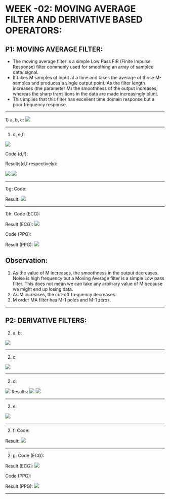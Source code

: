 # **WEEK -02: MOVING AVERAGE FILTER AND DERIVATIVE BASED OPERATORS:**

## P1: MOVING AVERAGE FILTER:
* The moving average filter is a simple Low Pass FIR (Finite Impulse Response) filter commonly used for smoothing an array of sampled data/ signal. 
* It takes M samples of input at a time and takes the average of those M-samples and produces a single output point. As the filter length increases (the parameter M) the smoothness of the output increases, whereas the sharp transitions in the data are made increasingly blunt. 
* This implies that this filter has excellent time domain response but a poor frequency response.
<hr />
1) a, b, c:
<img src="Equations\abc.PNG">
<hr />

1) d, e,f:
<img src="Equations\de.PNG">

Code (d,f):

Results(d,f respectively):

<img src="Results\P1_d.PNG">
<img src="Results\P1_f.PNG">
<hr />

1)g:
Code:

Result:
<img src="Results\P1_g.PNG">
<hr />

1)h:
Code (ECG):

Result (ECG):
<img src="Results\P1_h_ecg.PNG">

Code (PPG):

Result (PPG):
<img src="Results\P1_h_ppg.PNG">

## Observation:
1. As the value of M increases, the smoothness in the output decreases. Noise is high frequency but a Moving Average filter is a simple Low pass filter. This does not mean we can take any arbitrary value of M because we might end up losing data. 
2. As M increases, the cut-off frequency decreases.
3. M order MA filter has M-1 poles and M-1 zeros.

<hr />

## P2: DERIVATIVE FILTERS:

2) a, b:
<img src="Equations\2ab.PNG">
<hr />

2) c:
<img src="Equations\2c.PNG">
<hr />

2) d:
<img src="Equations\2d.PNG">
Results: 
<img src="Results\P2_d_1.PNG">
<img src="Results\P2_d_2.PNG">
<hr />

2) e:
<img src="Equations\2e.PNG">
<hr />

2) f:
  Code: 

Result:
<img src="Results\P2_f.PNG">
<hr />

2) g:
Code (ECG): 

Result (ECG):
<img src="Results\P2_g_ecg.PNG">

Code (PPG): 

Result (PPG):
<img src="Results\P2_g_ppg.PNG">
<hr />
